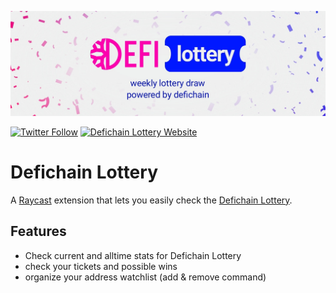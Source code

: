 ![Defichain Lottery](./assets/defichain-lottery-banner.jpg)

[![Twitter Follow](https://img.shields.io/twitter/follow/dfi_lottery)](https://twitter.com/dfi_lottery)
[![Defichain Lottery Website](https://img.shields.io/badge/Defichain%20Lottery-website-brightgreen)](https://defichain-lottery.com)

# Defichain Lottery

A [Raycast](https://raycast.com) extension that lets you easily check the [Defichain Lottery](https://defichain-lottery.com).

## Features

- Check current and alltime stats for Defichain Lottery
- check your tickets and possible wins
- organize your address watchlist (add & remove command)